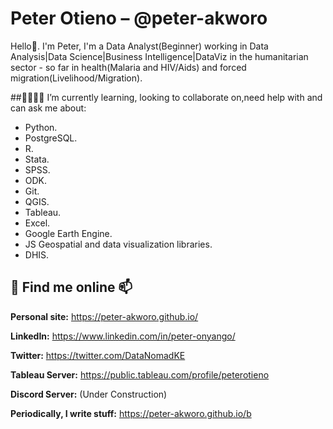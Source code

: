 # Peter Otieno – @peter-akworo
Hello👋. I'm Peter, I'm a Data Analyst(Beginner) working in Data Analysis|Data Science|Business Intelligence|DataViz in the humanitarian sector - so far in health(Malaria and HIV/Aids) and forced migration(Livelihood/Migration).


##🌱👯🤔💬 I’m currently learning, looking to collaborate on,need help with and can ask me about:
 * Python. 
 * PostgreSQL. 
 * R.
 * Stata.
 * SPSS.
 * ODK. 
 * Git. 
 * QGIS. 
 * Tableau. 
 * Excel.
 * Google Earth Engine.
 * JS Geospatial and data visualization libraries. 
 * DHIS.

## :telescope: Find me online 📫

**Personal site:** https://peter-akworo.github.io/

**LinkedIn:** https://www.linkedin.com/in/peter-onyango/

**Twitter:** https://twitter.com/DataNomadKE

**Tableau Server:** https://public.tableau.com/profile/peterotieno

**Discord Server:** (Under Construction)

**Periodically, I write stuff:** https://peter-akworo.github.io/b

